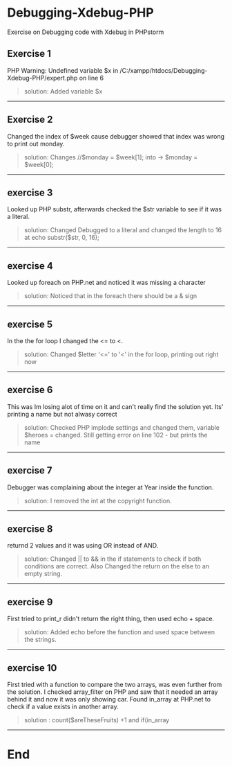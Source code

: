 # Debugging-Xdebug-PHP
Exercise on Debugging code with Xdebug in PHPstorm

## Exercise 1

PHP Warning: Undefined variable $x in /C:/xampp/htdocs/Debugging-Xdebug-PHP/expert.php on line 6

>solution: Added variable $x
---

## Exercise 2 

Changed the index of $week cause debugger showed that index was wrong to print out monday.

>solution: Changes //$monday = $week[1]; into -> $monday = $week[0];
--- 

## exercise 3 

Looked up PHP substr, afterwards checked the $str variable to see if it was a literal.

>solution: Changed Debugged to a literal and changed the length to 16 at echo substr($str, 0, 16);
---

## exercise 4

Looked up foreach on PHP.net and noticed it was missing a character

>solution: Noticed that in the foreach there should be a & sign
---


## exercise 5

In the the for loop I changed the <= to <.

>solution: Changed $letter '<=' to '<' in the for loop, printing out right now
---

## exercise 6

This was Im losing alot of time on it and can't really find the solution yet.
Its' printing a name but not alwasy correct

>solution: Checked PHP implode settings and changed them, variable $heroes = changed. Still getting error on line 102 - but prints the name
---

## exercise 7

Debugger was complaining about the integer at Year inside the function. 

> solution: I removed the int at the copyright function. 
---

## exercise 8 

returnd 2 values and it was using OR instead of AND.

>solution: Changed || to && in the if statements to check if both conditions are correct. Also Changed the return on the else to an empty string.
---

## exercise 9 

First tried to print_r didn't return the right thing, then used echo + space.

>solution: Added echo before the function and used space between the strings.
---

## exercise 10

First tried with a function to compare the two arrays, was even further from the solution.
I checked array_filter on PHP and saw that it needed an array behind it and now it was only showing car.
Found in_array at PHP.net to check if a value exists in another array.

> solution :  count($areTheseFruits) +1 and if(in_array
---

# End
